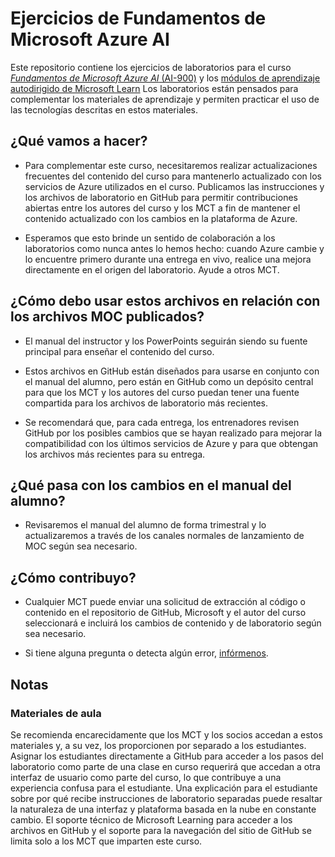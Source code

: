# Ejercicios de Fundamentos de Microsoft Azure AI

Este repositorio contiene los ejercicios de laboratorios para el curso [*Fundamentos de Microsoft Azure AI* (AI-900)](https://docs.microsoft.com/es-es/learn/certifications/courses/ai-900t00) y los [módulos de aprendizaje autodirigido de Microsoft Learn](https://docs.microsoft.com/learn/certifications/azure-ai-fundamentals) Los laboratorios están pensados para complementar los materiales de aprendizaje y permiten practicar el uso de las tecnologías descritas en estos materiales. 

## ¿Qué vamos a hacer?

- Para complementar este curso, necesitaremos realizar actualizaciones frecuentes del contenido del curso para mantenerlo actualizado con los servicios de Azure utilizados en el curso.  Publicamos las instrucciones y los archivos de laboratorio en GitHub para permitir contribuciones abiertas entre los autores del curso y los MCT a fin de mantener el contenido actualizado con los cambios en la plataforma de Azure.

- Esperamos que esto brinde un sentido de colaboración a los laboratorios como nunca antes lo hemos hecho: cuando Azure cambie y lo encuentre primero durante una entrega en vivo, realice una mejora directamente en el origen del laboratorio.  Ayude a otros MCT.

## ¿Cómo debo usar estos archivos en relación con los archivos MOC publicados?

- El manual del instructor y los PowerPoints seguirán siendo su fuente principal para enseñar el contenido del curso.

- Estos archivos en GitHub están diseñados para usarse en conjunto con el manual del alumno, pero están en GitHub como un depósito central para que los MCT y los autores del curso puedan tener una fuente compartida para los archivos de laboratorio más recientes.

- Se recomendará que, para cada entrega, los entrenadores revisen GitHub por los posibles cambios que se hayan realizado para mejorar la compatibilidad con los últimos servicios de Azure y para que obtengan los archivos más recientes para su entrega.

## ¿Qué pasa con los cambios en el manual del alumno?

- Revisaremos el manual del alumno de forma trimestral y lo actualizaremos a través de los canales normales de lanzamiento de MOC según sea necesario.

## ¿Cómo contribuyo?

- Cualquier MCT puede enviar una solicitud de extracción al código o contenido en el repositorio de GitHub, Microsoft y el autor del curso seleccionará e incluirá los cambios de contenido y de laboratorio según sea necesario.

- Si tiene alguna pregunta o detecta algún error, [infórmenos](https://docs.microsoft.com/learn/support/troubleshooting#report-feedback).

## Notas 

### Materiales de aula

Se recomienda encarecidamente que los MCT y los socios accedan a estos materiales y, a su vez, los proporcionen por separado a los estudiantes.  Asignar los estudiantes directamente a GitHub para acceder a los pasos del laboratorio como parte de una clase en curso requerirá que accedan a otra interfaz de usuario como parte del curso, lo que contribuye a una experiencia confusa para el estudiante. Una explicación para el estudiante sobre por qué recibe instrucciones de laboratorio separadas puede resaltar la naturaleza de una interfaz y plataforma basada en la nube en constante cambio. El soporte técnico de Microsoft Learning para acceder a los archivos en GitHub y el soporte para la navegación del sitio de GitHub se limita solo a los MCT que imparten este curso.
